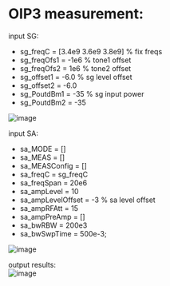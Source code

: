 # OIP3 measurement:
input SG: 
  - sg_freqC = [3.4e9 3.6e9 3.8e9] % fix freqs
  - sg_freqOfs1 = -1e6 % tone1 offset
  - sg_freqOfs2 = 1e6 % tone2 offset
  - sg_offset1 = -6.0 % sg level offset
  - sg_offset2 = -6.0
  - sg_PoutdBm1 = -35 % sg input power
  - sg_PoutdBm2 = -35

![image](https://user-images.githubusercontent.com/87049112/139813979-c80fcaea-6316-4af9-9340-36920b4c5093.png)

input SA:
  - sa_MODE = []
  - sa_MEAS = []
  - sa_MEASConfig = []
  - sa_freqC = sg_freqC
  - sa_freqSpan = 20e6
  - sa_ampLevel = 10
  - sa_ampLevelOffset = -3 % sa level offset
  - sa_ampRFAtt = 15
  - sa_ampPreAmp = []
  - sa_bwRBW = 200e3
  - sa_bwSwpTime = 500e-3;

![image](https://user-images.githubusercontent.com/87049112/139814056-2a8f3d7d-ea63-4a38-acae-98bc7c20fcc1.png)

output results:           
![image](https://user-images.githubusercontent.com/87049112/139814690-043daf4e-194f-416b-a451-1d28cd12b191.png)
